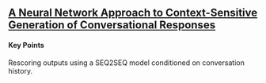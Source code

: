 
## [A Neural Network Approach to Context-Sensitive Generation of Conversational Responses](https://arxiv.org/abs/1506.06714)

#### Key Points

Rescoring outputs using a SEQ2SEQ model conditioned on conversation history. 
